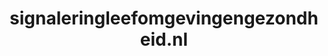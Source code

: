 ---
layout: post
title:  "signaleringleefomgevingengezondheid.nl"
internal_url:  "/dutchgov/signaleringleefomgevingengezondheid.nl.html"
categories: dutchgov
---